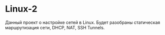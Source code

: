 # Linux-2
Данный проект о настройке сетей в Linux. Будет разобраны статическая маршрутизация сети, DHCP, NAT, SSH Tunnels.
